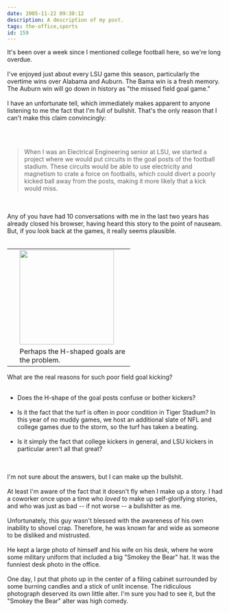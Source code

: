 ```yaml
---
date: 2005-11-22 09:30:12
description: A description of my post.
tags: the-office,sports
id: 159
---
```

It's been over a week since I mentioned college football here, so we're long overdue.<br />
<br />
I've enjoyed just about every LSU game this season, particularly the overtime wins over Alabama and Auburn.  The Bama win is a fresh memory.  The Auburn win will go down in history as "the missed field goal game."<br />
<br />
I have an unfortunate tell, which immediately makes apparent to anyone listening to me the fact that I'm full of bullshit.  That's the only reason that I can't make this claim convincingly:
<!--more--><br /><br /><blockquote>When I was an Electrical Engineering senior at LSU, we started a project where we would put circuits in the goal posts of the football stadium.  These circuits would be able to use electricity and magnetism to crate a force on footballs, which could divert a poorly kicked ball away from the posts, making it more likely that a kick would miss.</blockquote><br />
<br />
Any of you have had 10 conversations with me in the last two years has already closed his browser, having heard this story to the point of nauseam.  But, if you look back at the games, it really seems plausible.<br />
<br />
<table cellpadding="2" align="right"><tr><td width="5" rowspan="2"><spacer type="block" width="5" height="1"></spacer></td><td width="250" ><img src="http://www.theskinnyonbenny.com/img/tailgate04/field.jpg" width="220"/></td></tr><tr><td class="caption" width="250">Perhaps the H-shaped goals are the problem.</td></tr></table><br />
<br />
What are the real reasons for such poor field goal kicking?  <br />
<br />
<ul><li>Does the H-shape of the goal posts confuse or bother kickers?<br /><br /></li><li>Is it the fact that the turf is often in poor condition in Tiger Stadium?  In this year of no muddy games, we host an additional slate of NFL and college games due to the storm, so the turf has taken a beating.<br /><br /></li><li>Is it simply the fact that college kickers in general, and LSU kickers in particular aren't all that great?</li></ul><br />
<br />
I'm not sure about the answers, but I can make up the bullshit.<br />
<br />
At least I'm aware of the fact that it doesn't fly when I make up a story.  I had a coworker once upon a time who <i>loved</i> to make up self-glorifying stories, and who was just as bad -- if not worse -- a bullshitter as me.<br />
<br />
Unfortunately, this guy wasn't blessed with the awareness of his own inability to shovel crap.  Therefore, he was known far and wide as someone to be disliked and mistrusted.<br />
<br />
He kept a large photo of himself and his wife on his desk, where he wore some military uniform that included a big "Smokey the Bear" hat.  It was the funniest desk photo in the office.<br />
<br />
One day, I put that photo up in the center of a filing cabinet surrounded by some burning candles and a stick of unlit incense.  The ridiculous photograph deserved its own little alter.  I'm sure you had to see it, but the "Smokey the Bear" alter was high comedy.<br />
<br />

